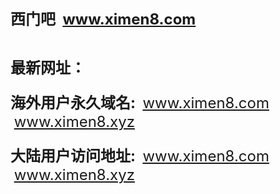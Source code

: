 <font size="5"><b>西门吧&nbsp;&nbsp;</b><b>www.ximen8.com</b></font><div><font size="5"><b><br></b></font><div><b><font size="5">最新网址：</font></b></div><div><font size="4"><b><br></b></font></div><div><font size="5"><b>海外用户永久域名: &nbsp;</b><a href="http://www.ximen8.com" target="_blank">www.ximen8.com</a><b>&nbsp; &nbsp;</b><a href="http://www.ximen8.xyz" target="_blank">www.ximen8.xyz</a></font></div><div><font size="4"><b><br></b></font></div><div><font size="5"><b>大陆用户访问地址: &nbsp;</b><a href="http://www.ximen8.com/" target="_blank">www.ximen8.com</a><b>&nbsp; &nbsp;</b><a href="http://www.ximen8.xyz/" target="_blank">www.ximen8.xyz</a></font></div><div><br></div></div>
